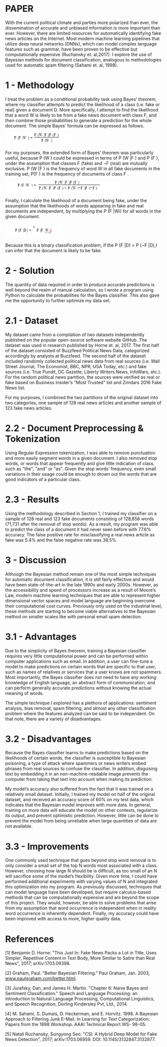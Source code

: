 
# PAPER
With the current political climate and parties more polarized than ever, the dissemination of accurate and unbiased information is more important than ever. However, there are limited resources for automatically identifying fake news articles on the Internet. Most modern machine learning pipelines that utilize deep neural networks (DNNs), which can model complex language features such as grammar, have been proven to be effective but computationally expensive (Ruchansky et. al,2017). I explore the use of Bayesian methods for document classification, analogous to methodologies used for automatic spam filtering (Sahami et. al, 1998).

# 1 - Methodology

I treat the problem as a conditional probability task using Bayes’ theorem, where my classifier attempts to predict the likelihood of a class (i.e. fake or real) given a document D. More specifically, I attempt to find the likelihood that a word W is likely to be from a fake news document with class F, and then combine those probabilities to generate a prediction for the whole document. The simple Bayes’ formula can be expressed as follows.

![](imgs/bayesformula.png)

For my purposes, the extended form of Bayes’ theorem was particularly useful,  because P (W ) could be expressed in terms of P (W |F ) and P (F ), under the assumption that classes F  (fake) and ¬F (real) are mutually exclusive. P (W |F ) is the frequency of word W in all fake documents in the training set, P(F ) is the frequency of documents of class F .

![](imgs/extendedbayes.png)

Finally, I calculate the likelihood of a document being fake, under the assumption that the likelihoods of words appearing in fake and real documents are independent, by multiplying the P (F |Wi) for all words in the given document.

![](imgs/likelihood_of_fake.png)

Because this is a binary classification problem, if the P (F |D) > P (¬F |D),I can infer that the document is likely to be fake.

# 2 - Solution

The quantity of data required in order to produce accurate predictions is well beyond the realm of manual calculation, so I wrote a program using Python to calculate the probabilities for the Bayes classifier. This also gave me the opportunity to further optimize my data set.

# 2.1 - Dataset

My dataset came from a compilation of two datasets independently published on the popular open-source software website GitHub. The dataset was used in research published by Horne et. al, 2017. The first half of the dataset consisted of Buzzfeed Political News Data, categorized accordingly by analysts at Buzzfeed.  The second half of the dataset included randomly collected political news data from real sources (i.e.  Wall Street Journal, The Economist, BBC, NPR, USA Today, etc.)  and fake sources (i.e.  True Pundit, DC Gazette, Liberty Writers News, InfoWars, etc.).  For the random political news partition, the sources were verified as real or fake based on Business Insider’s "Most Trusted" list and Zimdars 2016 Fake News list.

For my purposes, I combined the two partitions of the original dataset into two categories, one sample of 128 real news articles and another sample of 123 fake news articles.

# 2.2 - Document Preprocessing & Tokenization

Using Regular Expression tokenization, I was able to remove punctuation and more easily segment words in a given document. I also removed stop words, or words that appear frequently and give little indication of class, such as "the", "and" or "as".  Given the stop words’ frequency, even small variations in their usage could be enough to drown out the words that are good indicators of a particular class.

# 2.3 - Results

Using the methodology described in Section 1, I trained my classifier on a sample of 128 real and
123 fake documents consisting of 128,858 words (71,731 after the removal of stop words).  As a result, my program was able to predict the class of a document it had never seen before with 77.6% accuracy. The false positive rate for misclassifying a real news article as fake was 5.4% and the false negative rate was 38.5%.


# 3 - Discussion

Although the Bayesian method remain one of the most simple techniques for automatic document classification, it is still fairly effective and would have been state-of-the-art in the late 1990s and early
2000s.  However, as the accessibility and speed of processors increase as a result of Moore’s Law, modern machine learning techniques that are able to represent higher dimensional vector spaces and model language are beginning overcome their computational cost curves.  Previously only used on the industrial level, these methods are starting to become viable alternatives to the Bayesian method on smaller scales like with personal email spam detection.

# 3.1 - Advantages

Due to the simplicity of Bayes theorem, training a Bayesian classifier requires very little computational power and can be performed within computer applications such as email.  In addition, a user
can fine-tune a model to make predictions on certain words that are specific to that user, such as names of relatives or services that a user knows are not spammers.  Most importantly, the Bayes classifier does not need to have any working knowledge of English language, an abstract form of communication, and can perform generally accurate predictions without knowing the actual meaning of words.

The simple technique I explored has a plethora of applications: sentiment analysis, bias removal, spam filtering, and almost any other classification problem where the features analyzed can be said to be independent. On that note, there are a variety of disadvantages.

# 3.2 - Disadvantages

Because the Bayes classifier learns to make predictions based on the likelihoods of certain words, the classifier is susceptible to Bayesian poisoning, a type of attack where spammers or news writers embed phrases from real sources to confuse the classifier. In addition, disguising text by embedding it in an non-machine-readable image prevents the computer from taking that text into account when making its prediction.

My model’s accuracy also suffered from the fact that it was trained on a relatively small dataset. Initially, I trained my model on half of the original dataset, and received an accuracy score of
60% on my test data, which indicates that the Bayesian model improves with more data. In general, training on more data will educate the model on other contexts, regularize its output, and prevent optimistic prediction. However, little can be done to prevent the model from being unreliable when large quantities of data are not available.

# 3.3 - Improvements

One commonly used technique that goes beyond stop word removal is to only consider a small set of the top N words most associated with a class. However, choosing how large N should be is difficult, as too small of an N will sacrifice some of the model’s flexibility. Given more time, I could have performed additional experiments with varying values of N and integrated this optimization into my program.  As previously discussed, techniques that can model language have been developed, but require calculus-based methods that can be computationally expensive and are beyond the scope of this project.  They would, however, be able to solve problems that arise from my assumption that word occurrence is independent when in reality word occurrence is inherently dependent.  Finally, my accuracy could have been improved with access to more, higher quality data.


# References

[1] Benjamin D. Horne:  "This Just In:  Fake News Packs a Lot in Title, Uses Simpler, Repetitive Content in
Text Body, More Similar to Satire than Real News", 2017; arXiv:1703.09398.

[2] Graham, Paul. "Better Bayesian Filtering." Paul Graham, Jan. 2003, www.paulgraham.com/better.html.

[3] Jurafsky, Dan, and James H. Martin.  "Chapter 6:  Naive Bayes and Sentiment Classification." Speech and Language Processing: an Introduction to Natural Language Processing, Computational Linguistics, and Speech Recognition, Dorling Kindersley Pvt, Ltd., 2014.

[4] M. Sahami,  S. Dumais,  D. Heckerman,  and E. Horvitz.   1998.   A Bayesian Approach to Filtering Junk
E-Mail.  In Learning for Text Categorization:  Papers from the 1998 Workshop.  AAAI Technical Report WS-
98-05.

[5]  Natali  Ruchansky,  Sungyong  Seo:   "CSI:  A  Hybrid  Deep  Model  for  Fake  News  Detection",  2017;
arXiv:1703.06959. DOI: 10.1145/3132847.3132877.
